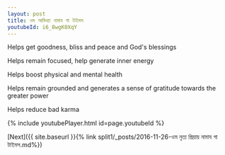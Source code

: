```yaml
---
layout: post
title: ওম আমিথ্যা নামায গা টাইমস
youtubeId: i6_8wgK0XqY
---
```

 
 
Helps get goodness, bliss and peace and God's blessings
 
Helps remain focused, help generate inner energy 
 
Helps boost physical and mental health 
 
Helps remain grounded and generates a sense of gratitude towards the greater power 
 
Helps reduce bad karma
 
 
 
 


{% include youtubePlayer.html id=page.youtubeId %}
 
[Next]({{ site.baseurl }}{% link  split1/_posts/2016-11-26-ওম নৃত্য প্রিয়ায় নামায গা টাইমস.md%})
 
